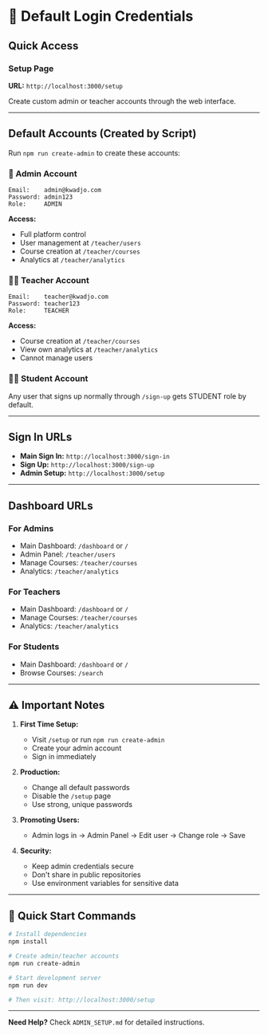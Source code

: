 # 🔐 Default Login Credentials

## Quick Access

### Setup Page
**URL:** `http://localhost:3000/setup`

Create custom admin or teacher accounts through the web interface.

---

## Default Accounts (Created by Script)

Run `npm run create-admin` to create these accounts:

### 👑 Admin Account
```
Email:    admin@kwadjo.com
Password: admin123
Role:     ADMIN
```
**Access:**
- Full platform control
- User management at `/teacher/users`
- Course creation at `/teacher/courses`
- Analytics at `/teacher/analytics`

### 👨‍🏫 Teacher Account
```
Email:    teacher@kwadjo.com
Password: teacher123
Role:     TEACHER
```
**Access:**
- Course creation at `/teacher/courses`
- View own analytics at `/teacher/analytics`
- Cannot manage users

### 👨‍🎓 Student Account
Any user that signs up normally through `/sign-up` gets STUDENT role by default.

---

## Sign In URLs

- **Main Sign In:** `http://localhost:3000/sign-in`
- **Sign Up:** `http://localhost:3000/sign-up`
- **Admin Setup:** `http://localhost:3000/setup`

---

## Dashboard URLs

### For Admins
- Main Dashboard: `/dashboard` or `/`
- Admin Panel: `/teacher/users`
- Manage Courses: `/teacher/courses`
- Analytics: `/teacher/analytics`

### For Teachers
- Main Dashboard: `/dashboard` or `/`
- Manage Courses: `/teacher/courses`
- Analytics: `/teacher/analytics`

### For Students
- Main Dashboard: `/dashboard` or `/`
- Browse Courses: `/search`

---

## ⚠️ Important Notes

1. **First Time Setup:**
   - Visit `/setup` or run `npm run create-admin`
   - Create your admin account
   - Sign in immediately

2. **Production:**
   - Change all default passwords
   - Disable the `/setup` page
   - Use strong, unique passwords

3. **Promoting Users:**
   - Admin logs in → Admin Panel → Edit user → Change role → Save

4. **Security:**
   - Keep admin credentials secure
   - Don't share in public repositories
   - Use environment variables for sensitive data

---

## 🚀 Quick Start Commands

```bash
# Install dependencies
npm install

# Create admin/teacher accounts
npm run create-admin

# Start development server
npm run dev

# Then visit: http://localhost:3000/setup
```

---

**Need Help?** Check `ADMIN_SETUP.md` for detailed instructions.


